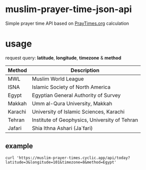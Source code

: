 # muslim-prayer-time-json-api

Simple prayer time API based on [PrayTimes.org](http://praytimes.org) calculation

# usage

request query: **latitude**, **longitude**, **timezone** & **method**

| Method  | Description                                   |
| ------- | --------------------------------------------- |
| MWL     | Muslim World League                           |
| ISNA    | Islamic Society of North America              |
| Egypt   | Egyptian General Authority of Survey          |
| Makkah  | Umm al-Qura University, Makkah                |
| Karachi | University of Islamic Sciences, Karachi       |
| Tehran  | Institute of Geophysics, University of Tehran |
| Jafari  | Shia Ithna Ashari (Ja`fari)                   |

## example
```
curl 'https://muslim-prayer-times.cyclic.app/api/today?latitude=3&longitude=101&timezone=8&method=Egypt'
```
